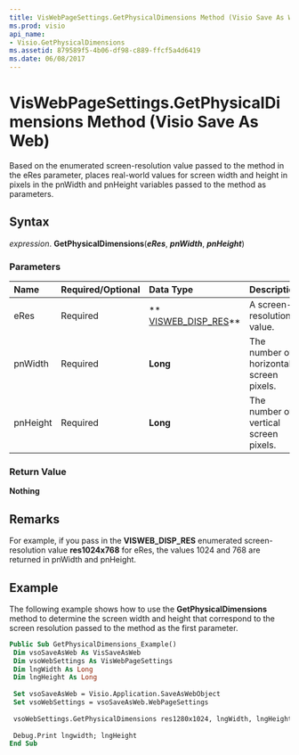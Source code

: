 ```yaml
---
title: VisWebPageSettings.GetPhysicalDimensions Method (Visio Save As Web)
ms.prod: visio
api_name:
- Visio.GetPhysicalDimensions
ms.assetid: 879589f5-4b06-df98-c889-ffcf5a4d6419
ms.date: 06/08/2017
---
```



# VisWebPageSettings.GetPhysicalDimensions Method (Visio Save As Web)

Based on the enumerated screen-resolution value passed to the method in the eRes parameter, places real-world values for screen width and height in pixels in the pnWidth and pnHeight variables passed to the method as parameters.


## Syntax

 _expression_. **GetPhysicalDimensions**(**_eRes_**, **_pnWidth_**, **_pnHeight_**)




### Parameters



|**Name**|**Required/Optional**|**Data Type**|**Description**|
|:-----|:-----|:-----|:-----|
|eRes|Required| ** [VISWEB_DISP_RES](Visio.visweb_disp_res.enumeration.visio.save.md)**|A screen-resolution value.|
|pnWidth |Required| **Long**|The number of horizontal screen pixels.|
|pnHeight |Required| **Long**|The number of vertical screen pixels.|

### Return Value

 **Nothing**


## Remarks

For example, if you pass in the  **VISWEB_DISP_RES** enumerated screen-resolution value **res1024x768** for eRes, the values 1024 and 768 are returned in pnWidth and pnHeight.


## Example

The following example shows how to use the  **GetPhysicalDimensions** method to determine the screen width and height that correspond to the screen resolution passed to the method as the first parameter.


```vb
Public Sub GetPhysicalDimensions_Example() 
 Dim vsoSaveAsWeb As VisSaveAsWeb 
 Dim vsoWebSettings As VisWebPageSettings 
 Dim lngWidth As Long 
 Dim lngHeight As Long 
 
 Set vsoSaveAsWeb = Visio.Application.SaveAsWebObject 
 Set vsoWebSettings = vsoSaveAsWeb.WebPageSettings 
 
 vsoWebSettings.GetPhysicalDimensions res1280x1024, lngWidth, lngHeight 
 
 Debug.Print lngwidth; lngHeight 
End Sub
```


